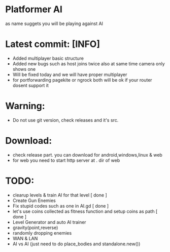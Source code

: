 # Platformer AI

as name suggets you will be playing against AI 


# Latest commit: [INFO]
- Added multiplayer basic structure 
- Added new bugs such as host joins twice also at same time camera only shows one 
- Will be fixed today and we will have proper multiplayer
- for portforwarding pagekite or ngrock both will be ok if your router dosent support it 

# Warning:
- Do not use git version, check releases and it's src.

# Download:

- check release part. you can download for android,windows,linux & web
- for web you need to start http server at . dir of web 

# **TODO**:
- clearup levels & train AI for that level [ done ]
- Create Gun Enemies
- Fix stupid codes such as one in AI.gd [ done ]
- let's use coins collected as fitness function and setup coins as path [ done ]
- Level Generator and auto AI trainer 
- gravity(point,reverse) 
- randomly dropping enemies 
- WAN & LAN 
- AI vs AI (just need to do place_bodies and standalone.new())
